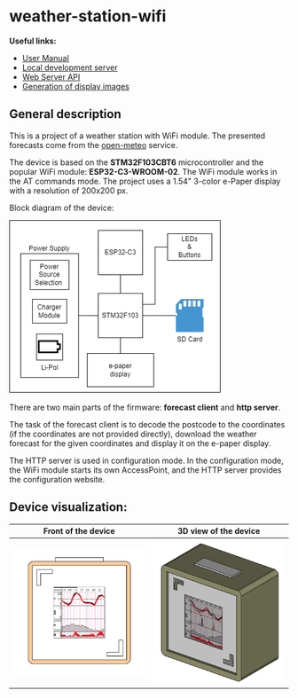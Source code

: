 # weather-station-wifi
 **Useful links:**
 - [User ManuaI](Docs/user_manual.md)
 - [Local development server](html/README.md)
 - [Web Server API](Docs/http_api_docs.md)
 - [Generation of display images](res/README.md)

## General description
This is a project of a weather station with WiFi module. The presented forecasts come from the [open-meteo](https://open-meteo.com/) service.

The device is based on the **STM32F103CBT6** microcontroller and the popular WiFi module: **ESP32-C3-WROOM-02**. The WiFi module works in the AT commands mode. The project uses a 1.54" 3-color e-Paper display with a resolution of 200x200 px.

Block diagram of the device:

![Block diagram of the device](Docs/img/hw_block_diagram.png)


There are two main parts of the firmware: **forecast client** and **http server**.

The task of the forecast client is to decode the postcode to the coordinates (if the coordinates are not provided directly), download the weather forecast for the given coordinates and display it on the e-paper display.

The HTTP server is used in configuration mode. In the configuration mode, the WiFi module starts its own AccessPoint, and the HTTP server provides the configuration website.

## Device visualization:
| Front of the device | 3D view of the device |
|--|--|
| ![front of device](Docs/img/front_demo.png) | ![3D device image](Docs/img/weather_station_3d.png) |